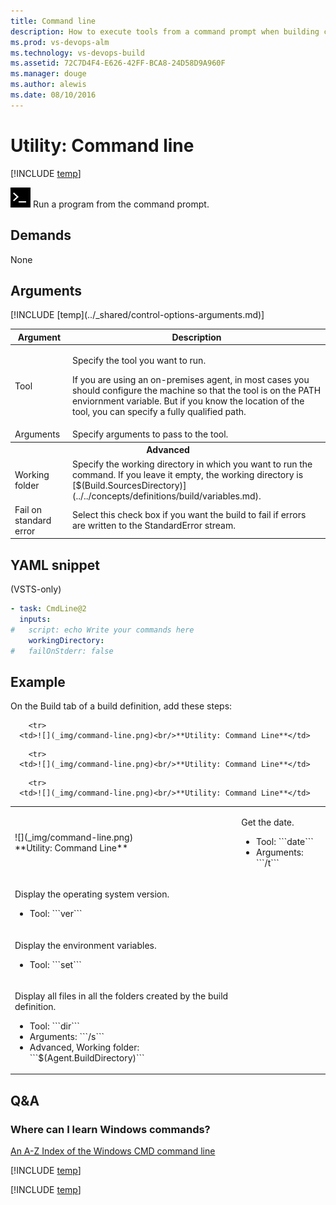 ```yaml
---
title: Command line
description: How to execute tools from a command prompt when building code in VSTS and Team Foundation Server TFS
ms.prod: vs-devops-alm
ms.technology: vs-devops-build
ms.assetid: 72C7D4F4-E626-42FF-BCA8-24D58D9A960F
ms.manager: douge
ms.author: alewis
ms.date: 08/10/2016
---
```

[//]: # (monikerRange: '>= tfs-2015')

# Utility: Command line

[!INCLUDE [temp](../../_shared/version-tfs-2015-rtm.md)]

[//]: # (What happens on cross-platform agent?)

![](_img/command-line.png) Run a program from the command prompt.

## Demands

None

## Arguments

<table>
<thead>
<tr>
<th>Argument</th>
<th>Description</th>
</tr>
</thead>
<tr>
<td>Tool</td>
<td><p>Specify the tool you want to run.</p>
<p>If you are using an on-premises agent, in most cases you should configure the machine so that the tool is on the PATH enviornment variable. But if you know the location of the tool, you can specify a fully qualified path.</p>

<!-- We have this in tooltip help: "Note: You can use **$(agent.builddirectory)**\\\\... if you want the path relative to repo." What's the use case for this. Trying to run something in another repo? -->

</td>
</tr>
<tr>
<td>Arguments</td>
<td>Specify arguments to pass to the tool.</td>
</tr>
<tr>
<th style="text-align: center" colspan="2">Advanced</th>
</tr>
<tr>
<td>Working folder</td>
<td>Specify the working directory in which you want to run the command. If you leave it empty, the working directory is [$(Build.SourcesDirectory)](../../concepts/definitions/build/variables.md).</td>
</tr>
<tr>
<td>Fail on standard error</td>
<td>Select this check box if you want the build to fail if errors are written to the StandardError stream.</td>
</tr>
[!INCLUDE [temp](../_shared/control-options-arguments.md)]
</table>

[//]: # (::: moniker range="vsts")

## YAML snippet

(VSTS-only)

```YAML
- task: CmdLine@2
  inputs:
#   script: echo Write your commands here
    workingDirectory:
#   failOnStderr: false
```

[//]: # (::: moniker-end)

## Example

On the Build tab of a build definition, add these steps:

<table>
   <tr>
      <td>![](_img/command-line.png)<br/>**Utility: Command Line**
      </td>
<td>
<p>Get the date.</p>
<ul>
<li>Tool: ```date```</li>
 <li>Arguments: ```/t```</li>
</ul>
      </td>
</tr>
   
        <tr>
      <td>![](_img/command-line.png)<br/>**Utility: Command Line**</td>
      
<td>
<p>Display the operating system version.</p>
<ul>
<li>Tool: ```ver```</li>
 </ul>
</td>
        </tr>

   
        <tr>
      <td>![](_img/command-line.png)<br/>**Utility: Command Line**</td>
      
<td>
<p>Display the environment variables.</p>
<ul>
<li>Tool: ```set```</li>
</ul>
</td>
        </tr>

   
        <tr>
      <td>![](_img/command-line.png)<br/>**Utility: Command Line**</td>
      
<td>
<p>Display all files in all the folders created by the build definition.</p>
<ul>
<li>Tool: ```dir```</li>
 <li>Arguments: ```/s```</li>
<li>Advanced, Working folder: ```$(Agent.BuildDirectory)```</li>
</ul>
</td>
        </tr>

</table>

## Q&A

<!-- BEGINSECTION class="md-qanda" -->

### Where can I learn Windows commands?

[An A-Z Index of the Windows CMD  command line](http://ss64.com/nt/)


[!INCLUDE [temp](../../_shared/qa-agents.md)]

[!INCLUDE [temp](../../_shared/qa-versions.md)]

<!-- ENDSECTION -->
